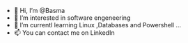 - 👋 Hi, I’m @Basma
- 👀 I’m interested in software engeneering 
- 🌱 I’m currentl learning Linux ,Databases and Powershell ...
- 📫 You can contact me on LinkedIn  

<!---
phenowa/phenowa is a ✨ special ✨ repository because its `README.md` (this file) appears on your GitHub profile.
You can click the Preview link to take a look at your changes.
--->

